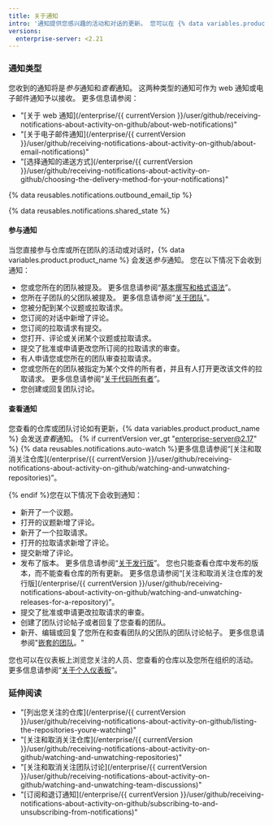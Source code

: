 ```yaml
---
title: 关于通知
intro: '通知提供您感兴趣的活动和对话的更新。 您可以在 {% data variables.product.product_name %} 上或通过电子邮件客户端接收通知。'
versions:
  enterprise-server: <2.21
---
```


### 通知类型

您收到的通知将是*参与*通知和*查看*通知。 这两种类型的通知可作为 web 通知或电子邮件通知予以接收。 更多信息请参阅：

- "[关于 web 通知](/enterprise/{{ currentVersion }}/user/github/receiving-notifications-about-activity-on-github/about-web-notifications)"
- "[关于电子邮件通知](/enterprise/{{ currentVersion }}/user/github/receiving-notifications-about-activity-on-github/about-email-notifications)"
- "[选择通知的递送方式](/enterprise/{{ currentVersion }}/user/github/receiving-notifications-about-activity-on-github/choosing-the-delivery-method-for-your-notifications)"

{% data reusables.notifications.outbound_email_tip %}

{% data reusables.notifications.shared_state %}

#### 参与通知

当您直接参与仓库或所在团队的活动或对话时，{% data variables.product.product_name %} 会发送*参与*通知。 您在以下情况下会收到通知：
  - 您或您所在的团队被提及。 更多信息请参阅“[基本撰写和格式语法](/articles/basic-writing-and-formatting-syntax/#mentioning-people-and-teams)”。
  - 您所在子团队的父团队被提及。 更多信息请参阅“[关于团队](/articles/about-teams)”。
  - 您被分配到某个议题或拉取请求。
  - 您订阅的对话中新增了评论。
  - 您订阅的拉取请求有提交。
  - 您打开、评论或关闭某个议题或拉取请求。
  - 提交了批准或申请更改您所订阅的拉取请求的审查。
  - 有人申请您或您所在的团队审查拉取请求。
  - 您或您所在的团队被指定为某个文件的所有者，并且有人打开更改该文件的拉取请求。 更多信息请参阅“[关于代码所有者](/articles/about-code-owners)”。
  - 您创建或回复团队讨论。

#### 查看通知

您查看的仓库或团队讨论如有更新，{% data variables.product.product_name %} 会发送*查看*通知。 {% if currentVersion ver_gt "enterprise-server@2.17" %} {% data reusables.notifications.auto-watch %}更多信息请参阅“[关注和取消关注仓库](/enterprise/{{ currentVersion }}/user/github/receiving-notifications-about-activity-on-github/watching-and-unwatching-repositories)”。

{% endif %}您在以下情况下会收到通知：
  - 新开了一个议题。
  - 打开的议题新增了评论。
  - 新开了一个拉取请求。
  - 打开的拉取请求新增了评论。
  - 提交新增了评论。
  - 发布了版本。 更多信息请参阅“[关于发行版](/articles/about-releases)”。 您也只能查看仓库中发布的版本，而不能查看仓库的所有更新。 更多信息请参阅“[关注和取消关注仓库的发行版](/enterprise/{{ currentVersion }}/user/github/receiving-notifications-about-activity-on-github/watching-and-unwatching-releases-for-a-repository)”。
  - 提交了批准或申请更改拉取请求的审查。
  - 创建了团队讨论帖子或者回复了您查看的团队。
  - 新开、编辑或回复了您所在和查看团队的父团队的团队讨论帖子。 更多信息请参阅"[嵌套的团队](/articles/about-teams/#nested-teams)。"

您也可以在仪表板上浏览您关注的人员、您查看的仓库以及您所在组织的活动。 更多信息请参阅“[关于个人仪表板](/articles/about-your-personal-dashboard)”。

### 延伸阅读

- "[列出您关注的仓库](/enterprise/{{ currentVersion }}/user/github/receiving-notifications-about-activity-on-github/listing-the-repositories-youre-watching)"
- "[关注和取消关注仓库](/enterprise/{{ currentVersion }}/user/github/receiving-notifications-about-activity-on-github/watching-and-unwatching-repositories)"
- "[关注和取消关注团队讨论](/enterprise/{{ currentVersion }}/user/github/receiving-notifications-about-activity-on-github/watching-and-unwatching-team-discussions)"
- "[订阅和退订通知](/enterprise/{{ currentVersion }}/user/github/receiving-notifications-about-activity-on-github/subscribing-to-and-unsubscribing-from-notifications)"

